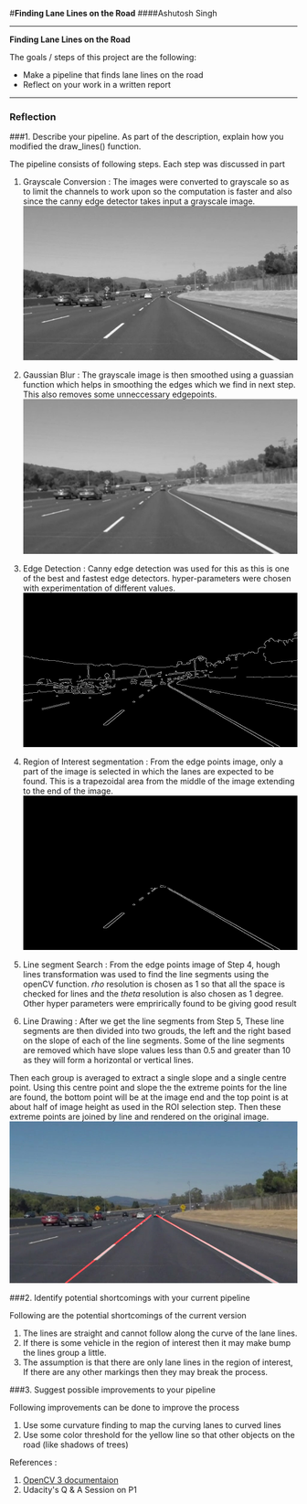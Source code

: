 #**Finding Lane Lines on the Road** 
####Ashutosh Singh 



---

**Finding Lane Lines on the Road**

The goals / steps of this project are the following:
* Make a pipeline that finds lane lines on the road
* Reflect on your work in a written report


[//]: # (Image References)

[image1]: ./examples/grayscale.jpg "Grayscale"

---

### Reflection

###1. Describe your pipeline. As part of the description, explain how you modified the draw_lines() function.

The pipeline consists of following steps. Each step was discussed in part 

1. Grayscale Conversion : The images were converted to grayscale so as to limit the channels to work upon
so the computation is faster and also since the canny edge detector takes input a grayscale image. 
![gray scale image](images/gray_image.jpg)

2. Gaussian Blur : The grayscale image is then smoothed using a guassian function which helps in smoothing the edges
which we find in next step. This also removes some unneccessary edgepoints. 
![blurred image](images/blur.jpg)

3. Edge Detection : Canny edge detection was used for this as this is one of the best and fastest edge detectors. 
hyper-parameters were chosen with experimentation of different values.
![Edge points detected](images/edges.jpg)

4. Region of Interest segmentation : From the edge points image, only a part of the image is selected in which the lanes 
are expected to be found. This is a trapezoidal area from the middle of the image extending to the end of the image. 
![Region of Inteset](images/roi.jpg)


5. Line segment Search : From the edge points image of Step 4, hough lines transformation was used to find the line
segments using the openCV function. *rho* resolution is chosen as 1 so that all the space is checked for lines and 
the *theta* resolution is also chosen as 1 degree. Other hyper parameters were emprirically found to be giving good result 


6. Line Drawing : After we get the line segments from Step 5, These line segments are then divided into two grouds, the 
left and the right based on the slope of each of the line segments. Some of the line segments are removed which have 
slope values less than 0.5 and greater than 10 as they will form a horizontal or vertical lines. 

Then each group is averaged to extract a single slope and a single centre point. Using this centre point and slope
the the extreme points for the line are found, the bottom point will be at the image end and the top point is at about 
half of image height as used in the ROI selection step. Then these extreme points are joined by line and rendered on the 
original image. 
![Result image](images/overlay.jpg)



###2. Identify potential shortcomings with your current pipeline


Following are the potential shortcomings of the current version

1. The lines are straight and cannot follow along the curve of the lane lines. 
2. If there is some vehicle in the region of interest then it may make bump the lines group a little. 
3. The assumption is that there are only lane lines in the region of interest, If there are any other markings then 
they may break the process. 


###3. Suggest possible improvements to your pipeline

Following improvements can be done to improve the process 

1. Use some curvature finding to map the curving lanes to curved lines 
2. Use some color threshold for the yellow line so that other objects on the road (like shadows of trees)


References : 

1. [OpenCV 3 documentaion](http://docs.opencv.org/3.0-beta/modules/refman.html)
2. Udacity's Q & A Session on P1

